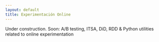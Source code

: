 ```yaml
---
layout: default
title: Experimentación Online
---
```


Under construction. Soon: A/B testing, ITSA, DiD, RDD & Python utilities related to online experimentation


